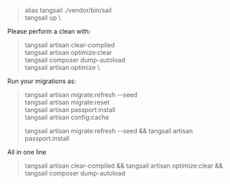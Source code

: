 > alias tangsail ./vendor/bin/sail \
> tangsail up \

Please perform a clean with:
> tangsail  artisan clear-compiled \
> tangsail  artisan optimize:clear \
> tangsail composer dump-autoload \
> tangsail  artisan optimize \

Run your migrations as:

> tangsail artisan migrate:refresh --seed \
> tangsail artisan migrate:reset \
> tangsail artisan passport:install \
> tangsail artisan config:cache
> 
> tangsail artisan migrate:refresh --seed && tangsail artisan passport:install

All in one line

> tangsail  artisan clear-compiled && tangsail  artisan optimize:clear && tangsail composer dump-autoload 


